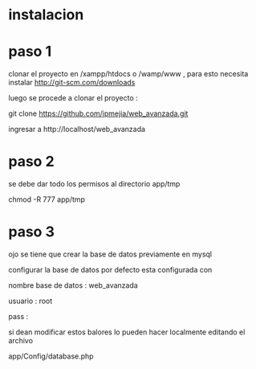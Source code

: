 instalacion
=======================

paso 1 
=======================

clonar el proyecto en /xampp/htdocs o /wamp/www , para esto necesita instalar http://git-scm.com/downloads 

luego se procede a clonar el proyecto :

git clone https://github.com/jpmejia/web_avanzada.git 

ingresar a http://localhost/web_avanzada

paso 2
=======================

se debe dar todo los permisos al directorio app/tmp

chmod -R 777 app/tmp

paso 3 
======================

ojo se tiene que crear la base de datos previamente en mysql 

configurar la base de datos por defecto esta configurada con 

nombre base de datos : web_avanzada

usuario : root 

pass : 

si dean modificar estos balores lo pueden hacer localmente editando el archivo 
 
app/Config/database.php